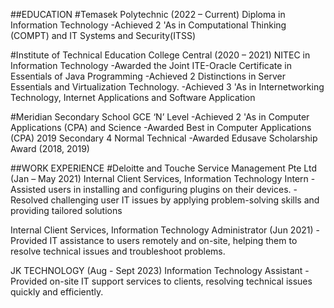 ##EDUCATION
#Temasek Polytechnic (2022 – Current)
Diploma in Information Technology
-Achieved 2 'As in Computational Thinking (COMPT) and IT Systems and Security(ITSS)

#Institute of Technical Education College Central (2020 – 2021)
NITEC in Information Technology
-Awarded the Joint ITE-Oracle Certificate in Essentials of Java Programming
-Achieved 2 Distinctions in Server Essentials and Virtualization Technology.
-Achieved 3 'As in Internetworking Technology, Internet Applications and Software Application

#Meridian Secondary School 
GCE ‘N’ Level
-Achieved 2 'As in Computer Applications (CPA) and Science
-Awarded Best in Computer Applications (CPA) 2019 Secondary 4 Normal Technical 
-Awarded Edusave Scholarship Award (2018, 2019)

##WORK EXPERIENCE 
#Deloitte and Touche Service Management Pte Ltd (Jan – May 2021)
Internal Client Services, Information Technology Intern
-Assisted users in installing and configuring plugins on their devices.
-Resolved challenging user IT issues by applying problem-solving skills and providing tailored solutions


Internal Client Services, Information Technology Administrator (Jun 2021)
-Provided IT assistance to users remotely and on-site, helping them to resolve technical issues and troubleshoot problems.
    

JK TECHNOLOGY (Aug - Sept 2023)
Information Technology Assistant
-Provided on-site IT support services to clients, resolving technical issues quickly and efficiently.

    


